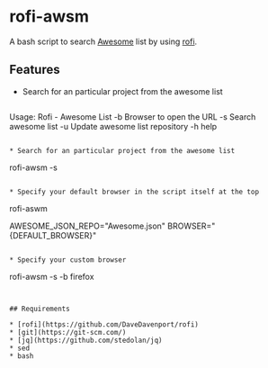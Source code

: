 # rofi-awsm

A bash script to search [Awesome](https://github.com/sindresorhus/awesome)
list by using [rofi](https://github.com/DaveDavenport/rofi).


## Features

* Search for an particular project from the awesome list

  ```
Usage:
Rofi - Awesome List
         -b  Browser to open the URL
         -s  Search awesome list
         -u  Update awesome list repository
         -h  help

  ```

* Search for an particular project from the awesome list
  ```
  rofi-awsm -s
  ```

* Specify your default browser in the script itself at the top

  ```
 rofi-aswm

 AWESOME_JSON_REPO="Awesome.json"
 BROWSER="{DEFAULT_BROWSER}"
  ```

* Specify your custom browser

  ```
  rofi-awsm -s  -b firefox
  ```


## Requirements

* [rofi](https://github.com/DaveDavenport/rofi)
* [git](https://git-scm.com/)
* [jq](https://github.com/stedolan/jq)
* sed
* bash
